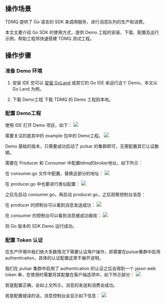 ## 操作场景
TDMQ 提供了 Go 语言的 SDK 来调用服务，进行消息队列的生产和消费。

本文主要介绍 Go SDK 的使用方式，提供 Demo 工程的安装、下载、配置及运行示例，帮助工程师快速搭建 TDMQ 测试工程。

## 操作步骤

### 准备 Demo 环境

1. 安装 IDE
您可以 [安装 GoLand](https://www.jetbrains.com/zh-cn/go/promo) 或其它的 Go IDE 来运行这个 Demo，本文以 Go Land 为例。

2. 下载 Demo工程
 下载 TDMQ 的 Demo 工程到本地。

### 配置 Demo工程

使用 IDE 打开 Demo 项目，如下：
![](https://main.qcloudimg.com/raw/2baca719f9cf4e56b9ba0d2f6561680d.png)

需要关注的是其中的 example 包中的 Demo工程。
![](https://main.qcloudimg.com/raw/e8d04b09e65f7781dc230180b93a5561.png)


Demo 基础的版本，只需要成功启动了 pulsar 的集群即可，无需配置其它认证数据。

需要在 Producer 和 Consumer 中配置tdmq的broker地址，如下所示：

在 consumer.go 文件中配置，替换这部分的地址：
![](https://main.qcloudimg.com/raw/d055c9e4e5b339c29f3da9a3dc83342d.png)

在 producer.go 中也要进行类似配置：
![](https://main.qcloudimg.com/raw/d6e35344b08612843df526cb292f28fc.png)

之后先启动 consumer.go，再启动 producer.go，之后观察控制台消息：

在 producer 的控制台可以看到消息发送成功：
![](https://main.qcloudimg.com/raw/e021cf6b299ea35ef55c66ab2450cca3.png)

在 consumer 的控制台可以看到消息被成功接收：
![](https://main.qcloudimg.com/raw/a06c89f3d03ca28af53c14cc471d2d4e.png)

则 Go 版本的 SDK Demo 运行成功。

### 配置 Token 认证

在生产环境中我们绝大多数情况下需要认证用户操作，即需要在pulsar集群中启用 authentication，具体的认证配置这里不展开说明。

我们在 pulsar 集群中启用了 authentication 的认证之后会得到一个 jason web token 串，在使用时需要将其配置在客户端选项中，如下所示部分：
![](https://main.qcloudimg.com/raw/39b3001c69c58c72ba3d814b7dd471a4.png)

若是配置正确，会如上文所示，消息的发送和消费会成功。

若是配置错误的话，消息控制台会显示如下信息：
![](https://main.qcloudimg.com/raw/8994db9e3ee7a538270dc8ca361fc6c8.png)

